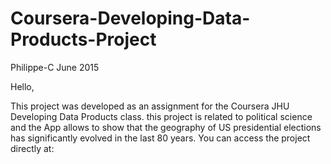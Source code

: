 # Coursera-Developing-Data-Products-Project
Philippe-C June 2015

Hello,

This project was developed as an assignment for the Coursera JHU Developing Data Products class.
this project is related to political science and the App allows to show that the geography of US presidential elections has significantly evolved in the last 80 years.
You can access the project directly at:

